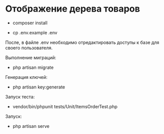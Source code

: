 # Отображение дерева товаров

- composer install

- cp .env.example .env

После, в файле .env необходимо отредактировать доступы к базе для своего пользователя.

Выполнение миграций:
- php artisan migrate

Генерация ключей:
- php artisan key:generate

Запуск теста:
- vendor/bin/phpunit tests/Unit/ItemsOrderTest.php

Запуск:
- php artisan serve
